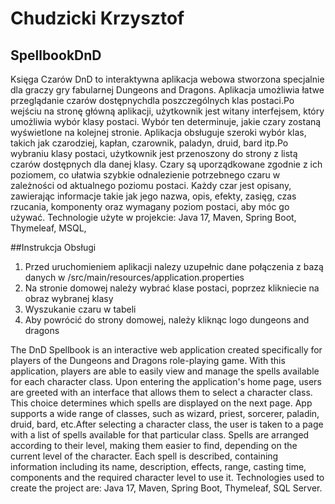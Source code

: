 # Chudzicki Krzysztof
 ## SpellbookDnD
Księga Czarów DnD to interaktywna aplikacja webowa stworzona specjalnie dla graczy gry fabularnej Dungeons and Dragons. Aplikacja umożliwia łatwe przeglądanie czarów dostępnychdla 
poszczególnych klas postaci.Po wejściu na stronę główną aplikacji, użytkownik jest witany interfejsem, który umożliwia wybór klasy postaci. Wybór ten determinuje, jakie czary zostaną wyświetlone na
kolejnej stronie. Aplikacja obsługuje szeroki wybór klas, takich jak czarodziej, kapłan, czarownik, paladyn, druid, bard itp.Po wybraniu klasy postaci, użytkownik jest przenoszony do strony z listą czarów dostępnych
dla danej klasy. Czary są uporządkowane zgodnie z ich poziomem, co ułatwia szybkie odnalezienie potrzebnego czaru w zależności od aktualnego poziomu postaci. Każdy czar jest opisany, zawierając informacje takie jak 
jego nazwa, opis, efekty, zasięg, czas rzucania, komponenty oraz wymagany poziom postaci, aby móc go używać. 
Technologie użyte w projekcie:
Java 17,
Maven,
Spring Boot,
Thymeleaf,
MSQL,

##Instrukcja Obsługi 

1. Przed uruchomieniem aplikacji nalezy uzupełnic dane połączenia z bazą danych w /src/main/resources/application.properties 
2. Na stronie domowej należy wybrać klase postaci, poprzez klikniecie na obraz wybranej klasy
3. Wyszukanie czaru w tabeli
4. Aby powrócić do strony domowej, należy kliknąc logo dungeons and dragons

The DnD Spellbook is an interactive web application created specifically for players of the Dungeons and Dragons role-playing game. With this application, players are able to easily view and manage the spells available for each character class. Upon entering the application's home page, users are greeted with an interface that allows them to select a character class. This choice determines which spells are displayed on the next page. App supports a wide range of classes, such as wizard, priest, sorcerer, paladin, druid, bard, etc.After selecting a character class, the user is taken to a page with a list of spells available for that particular class. Spells are arranged according to their level, making them easier to find, depending on the current level of the character. Each spell is described, containing information including its name, description, effects, range, casting time, components and the required character level to use it. Technologies used to create the project are:
Java 17,
Maven,
Spring Boot,
Thymeleaf,
SQL Server.
